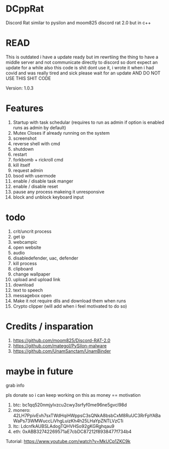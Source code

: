 # DCppRat
Discord Rat similar to pysilon and moom825 discord rat 2.0 but in c++


# READ
 This is outdated i have a update ready but im rewrtiing the thing to have a middle server and not communicate directly to discord so dont expect an update for a while also this code is shit dont use it, i wrote it when i had covid and was really tired and sick please wait for an update AND DO NOT USE THIS SHIT CODE

Version: 1.0.3

# Features

1. Startup with task schedular (requires to run as admin if option is enabled runs as admin by default)
2. Mutex Closes if already running on the system
3. screenshot
4. reverse shell with cmd
5. shutdown
6. restart
7. forkbomb + rickroll cmd
8. kill itself
9. request admin
10. bsod with usermode
11. enable / disable task manger
12. enable / disable reset
13. pause any process makeing it unresponsive
14. block and unblock keyboard input

# todo
1. crit/uncrit process
2. get ip
3. webcampic
4. open website
5. audio
6. disabledefender, uac, defender
7. kill process
8. clipboard
9. change wallpaper
10. upload and upload link
11. download
12. text to speech
13. messagebox open
14. Make it not require dlls and download them when runs
15. Crypto clipper (will add when i feel motivated to do so)

# Credits / insparation
1. https://github.com/moom825/Discord-RAT-2.0
2. https://github.com/mategol/PySilon-malware
3. https://github.com/UnamSanctam/UnamBinder

# maybe in future
  grab info
  
pls donate so i can keep working on this  as money == motivation
1. btc: bc1qq520nmjylvzcu2cwy3srfyf0me96ne5gvcl98d
2. monero: 42LH7PpivEvh7sxTWdHqiHWppsC3sQNkA8bsbCxM8RuUC3RrFpYABaWaPs73WMWuccLiVhgLuizKh4h25LHaYpZNTLVzC1i
3. ltc: LdcnfkAUBSLAdogTQHVHSo92gKGRghqau9
4. eth: 0xABB32742269571aE7cbDC87212f8938477f734b4

Tutorial: https://www.youtube.com/watch?v=MkUCp1ZKC9k
